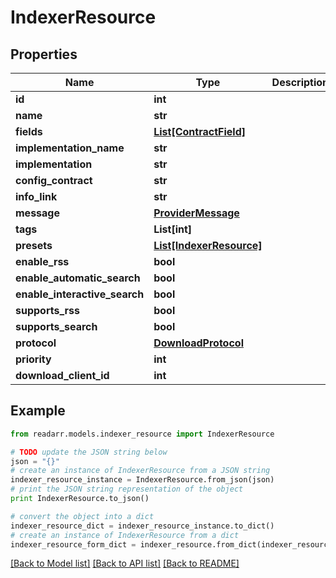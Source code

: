 # IndexerResource


## Properties

Name | Type | Description | Notes
------------ | ------------- | ------------- | -------------
**id** | **int** |  | [optional] 
**name** | **str** |  | [optional] 
**fields** | [**List[ContractField]**](ContractField.md) |  | [optional] 
**implementation_name** | **str** |  | [optional] 
**implementation** | **str** |  | [optional] 
**config_contract** | **str** |  | [optional] 
**info_link** | **str** |  | [optional] 
**message** | [**ProviderMessage**](ProviderMessage.md) |  | [optional] 
**tags** | **List[int]** |  | [optional] 
**presets** | [**List[IndexerResource]**](IndexerResource.md) |  | [optional] 
**enable_rss** | **bool** |  | [optional] 
**enable_automatic_search** | **bool** |  | [optional] 
**enable_interactive_search** | **bool** |  | [optional] 
**supports_rss** | **bool** |  | [optional] 
**supports_search** | **bool** |  | [optional] 
**protocol** | [**DownloadProtocol**](DownloadProtocol.md) |  | [optional] 
**priority** | **int** |  | [optional] 
**download_client_id** | **int** |  | [optional] 

## Example

```python
from readarr.models.indexer_resource import IndexerResource

# TODO update the JSON string below
json = "{}"
# create an instance of IndexerResource from a JSON string
indexer_resource_instance = IndexerResource.from_json(json)
# print the JSON string representation of the object
print IndexerResource.to_json()

# convert the object into a dict
indexer_resource_dict = indexer_resource_instance.to_dict()
# create an instance of IndexerResource from a dict
indexer_resource_form_dict = indexer_resource.from_dict(indexer_resource_dict)
```
[[Back to Model list]](../README.md#documentation-for-models) [[Back to API list]](../README.md#documentation-for-api-endpoints) [[Back to README]](../README.md)


